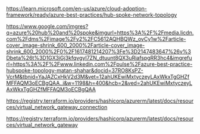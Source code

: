 https://learn.microsoft.com/en-us/azure/cloud-adoption-framework/ready/azure-best-practices/hub-spoke-network-topology

https://www.google.com/imgres?q=azure%20hub%20and%20spoke&imgurl=https%3A%2F%2Fmedia.licdn.com%2Fdms%2Fimage%2Fv2%2FC5612AQHBQWz_ovCy1w%2Farticle-cover_image-shrink_600_2000%2Farticle-cover_image-shrink_600_2000%2F0%2F1617481214207%3Fe%3D2147483647%26v%3Dbeta%26t%3D1GX3iGj3kfqvgyI7ZN_dtuunt8QX3uRiafspgRR3hc4&imgrefurl=https%3A%2F%2Fwww.linkedin.com%2Fpulse%2Fazure-best-practice-hubspoke-topology-matan-shahar&docid=37RO8KsPZ-VcrM&tbnid=YaJAZCxHkV2d3M&vet=12ahUKEwiMxtyczeyLAxWkxTgGHZfMFFAQM3oECBgQAA..i&w=1198&h=400&hcb=2&ved=2ahUKEwiMxtyczeyLAxWkxTgGHZfMFFAQM3oECBgQAA

https://registry.terraform.io/providers/hashicorp/azurerm/latest/docs/resources/virtual_network_gateway_connection

https://registry.terraform.io/providers/hashicorp/azurerm/latest/docs/resources/virtual_network_gateway

